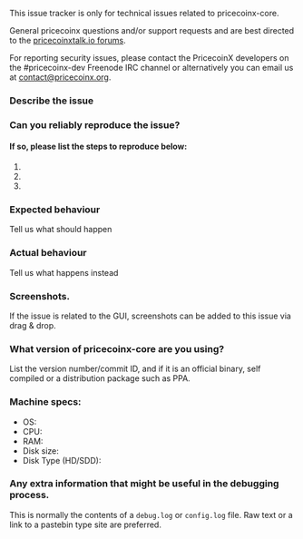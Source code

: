 <!--- Remove sections that do not apply -->

This issue tracker is only for technical issues related to pricecoinx-core.

General pricecoinx questions and/or support requests and are best directed to the [pricecoinxtalk.io forums](https://pricecoinxtalk.io/).

For reporting security issues, please contact the PricecoinX developers on the #pricecoinx-dev Freenode IRC channel or alternatively you can email us at contact@pricecoinx.org.

### Describe the issue

### Can you reliably reproduce the issue?
#### If so, please list the steps to reproduce below:
1.
2.
3.

### Expected behaviour
Tell us what should happen

### Actual behaviour
Tell us what happens instead

### Screenshots.
If the issue is related to the GUI, screenshots can be added to this issue via drag & drop.

### What version of pricecoinx-core are you using?
List the version number/commit ID, and if it is an official binary, self compiled or a distribution package such as PPA.

### Machine specs:
- OS:
- CPU:
- RAM:
- Disk size:
- Disk Type (HD/SDD):

### Any extra information that might be useful in the debugging process.
This is normally the contents of a `debug.log` or `config.log` file. Raw text or a link to a pastebin type site are preferred.
